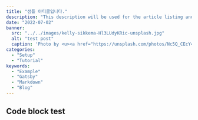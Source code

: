 ```yaml
---
title: "샘플 아티클입니다."
description: "This description will be used for the article listing and search results on Google."
date: "2022-07-02"
banner:
  src: "../../images/kelly-sikkema-Hl3LUdyKRic-unsplash.jpg"
  alt: "test post"
  caption: 'Photo by <u><a href="https://unsplash.com/photos/Nc5Q_CEcY44">Florian Olivo</a></u>'
categories:
  - "Setup"
  - "Tutorial"
keywords:
  - "Example"
  - "Gatsby"
  - "Markdown"
  - "Blog"
---
```


## Code block test

